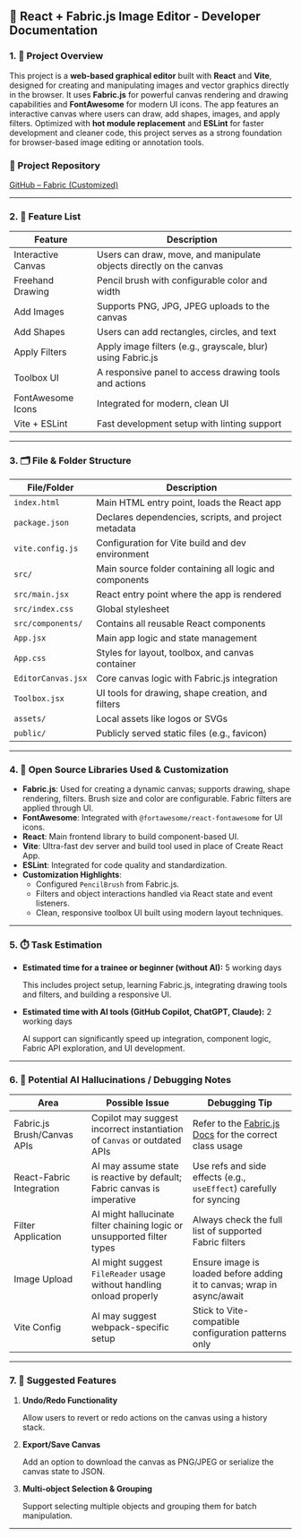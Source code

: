 ## 🧠 React + Fabric.js Image Editor - Developer Documentation

### 1. 📌 Project Overview

This project is a **web-based graphical editor** built with **React** and **Vite**, designed for creating and manipulating images and vector graphics directly in the browser. It uses **Fabric.js** for powerful canvas rendering and drawing capabilities and **FontAwesome** for modern UI icons. The app features an interactive canvas where users can draw, add shapes, images, and apply filters. Optimized with **hot module replacement** and **ESLint** for faster development and cleaner code, this project serves as a strong foundation for browser-based image editing or annotation tools.

### 🔗 Project Repository

[GitHub – Fabric (Customized)](https://github.com/Durjoy1971/Toast-UI-Image-Editor)

---

### 2. 🚀 Feature List

| Feature | Description |
| --- | --- |
| Interactive Canvas | Users can draw, move, and manipulate objects directly on the canvas |
| Freehand Drawing | Pencil brush with configurable color and width |
| Add Images | Supports PNG, JPG, JPEG uploads to the canvas |
| Add Shapes | Users can add rectangles, circles, and text |
| Apply Filters | Apply image filters (e.g., grayscale, blur) using Fabric.js |
| Toolbox UI | A responsive panel to access drawing tools and actions |
| FontAwesome Icons | Integrated for modern, clean UI |
| Vite + ESLint | Fast development setup with linting support |

---

### 3. 🗂️ File & Folder Structure

| File/Folder | Description |
| --- | --- |
| `index.html` | Main HTML entry point, loads the React app |
| `package.json` | Declares dependencies, scripts, and project metadata |
| `vite.config.js` | Configuration for Vite build and dev environment |
| `src/` | Main source folder containing all logic and components |
| `src/main.jsx` | React entry point where the app is rendered |
| `src/index.css` | Global stylesheet |
| `src/components/` | Contains all reusable React components |
| `App.jsx` | Main app logic and state management |
| `App.css` | Styles for layout, toolbox, and canvas container |
| `EditorCanvas.jsx` | Core canvas logic with Fabric.js integration |
| `Toolbox.jsx` | UI tools for drawing, shape creation, and filters |
| `assets/` | Local assets like logos or SVGs |
| `public/` | Publicly served static files (e.g., favicon) |

---

### 4. 🧩 Open Source Libraries Used & Customization

- **Fabric.js**: Used for creating a dynamic canvas; supports drawing, shape rendering, filters. Brush size and color are configurable. Fabric filters are applied through UI.
- **FontAwesome**: Integrated with `@fortawesome/react-fontawesome` for UI icons.
- **React**: Main frontend library to build component-based UI.
- **Vite**: Ultra-fast dev server and build tool used in place of Create React App.
- **ESLint**: Integrated for code quality and standardization.
- **Customization Highlights**:
    - Configured `PencilBrush` from Fabric.js.
    - Filters and object interactions handled via React state and event listeners.
    - Clean, responsive toolbox UI built using modern layout techniques.

---

### 5. ⏱️ Task Estimation

- **Estimated time for a trainee or beginner (without AI):** 5 working days
    
    This includes project setup, learning Fabric.js, integrating drawing tools and filters, and building a responsive UI.
    
- **Estimated time with AI tools (GitHub Copilot, ChatGPT, Claude):** 2 working days
    
    AI support can significantly speed up integration, component logic, Fabric API exploration, and UI development.
    

---

### 6. 🧠 Potential AI Hallucinations / Debugging Notes

| Area | Possible Issue | Debugging Tip |
| --- | --- | --- |
| Fabric.js Brush/Canvas APIs | Copilot may suggest incorrect instantiation of `Canvas` or outdated APIs | Refer to the [Fabric.js Docs](http://fabricjs.com/docs/) for the correct class usage |
| React-Fabric Integration | AI may assume state is reactive by default; Fabric canvas is imperative | Use refs and side effects (e.g., `useEffect`) carefully for syncing |
| Filter Application | AI might hallucinate filter chaining logic or unsupported filter types | Always check the full list of supported Fabric filters |
| Image Upload | AI might suggest `FileReader` usage without handling onload properly | Ensure image is loaded before adding it to canvas; wrap in async/await |
| Vite Config | AI may suggest webpack-specific setup | Stick to Vite-compatible configuration patterns only |

---

### 7. 🌱 Suggested Features

1. **Undo/Redo Functionality**
    
    Allow users to revert or redo actions on the canvas using a history stack.
    
2. **Export/Save Canvas**
    
    Add an option to download the canvas as PNG/JPEG or serialize the canvas state to JSON.
    
3. **Multi-object Selection & Grouping**
    
    Support selecting multiple objects and grouping them for batch manipulation.
    

---